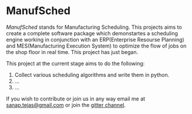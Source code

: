 # ManufSched

*ManufSched* stands for Manufacturing Scheduling. This projects aims to create a complete software package which demonstartes a scheduling engine working in conjunction with an ERP(Enterprise Resourse Planning) and MES(Manufacturing Execution System) to optimize the flow of jobs on the shop floor in real time. This project has just began.


This project at the current stage aims to do the following:

1. Collect various scheduling algorithms and write them in python.
2. ...
3. ...


If you wish to contribute or join us in any way email me at [sanap.tejas@gmail.com](mailto:sanap.tejas@gmail.com) or join the [gitter channel](https://gitter.im/manufsched).
